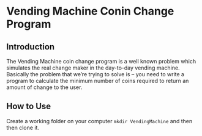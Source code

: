 # Vending Machine Conin Change Program

## Introduction
The Vending Machine coin change program is a well known problem which simulates the real change maker in the day-to-day vending machine. 
Basically the problem that we’re trying to solve is – you need to write a program to calculate the minimum number of coins required to return an amount of change to the user.

## How to Use
Create a working folder on your computer `mkdir VendingMachine` and then then clone it.
